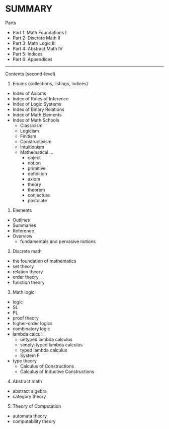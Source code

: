 # SUMMARY

Parts
- Part 1: Math Foundations I
- Part 2: Discrete Math    II
- Part 3: Math Logic       III
- Part 4: Abstract Math    IV
- Part 5: Indices
- Part 6: Appendices


---

Contents (second-level)
1. Enums (collections, listings, indices)
  - Index of Axioms
  - Index of Rules of Inference
  - Index of Logic Systems
  - Index of Binary Relations
  - Index of Math Elements
  - Index of Math Schools
    - Classicism
    - Logicism
    - Finitism
    - Constructivism
    - Intuitionism
    - Mathematical ...
      - object
      - notion
      - primitive
      - definition
      - axiom
      - theory
      - theorem
      - conjecture
      - postulate

1. Elements
  - Outlines
  - Summaries
  - Reference
  - Overview
    - fundamentals and pervasive notions

2. Discrete math
  - the foundation of mathematics
  - set theory
  - relation theory
  - order theory
  - function theory
3. Math logic
  - logic
  - SL
  - PL
  - proof theory
  - higher-order logics
  - combinatory logic
  - lambda calculi
    - untyped lambda calculus
    - simply-typed lambda calculus
    - typed lambda calculus
    - System F
  - type theory
    - Calculus of Constructions
    - Calculus of Inductive Constructions
4. Abstract math
  - abstract algebra
  - category theory

5. Theory of Computation
  - automata theory
  - computability theory
